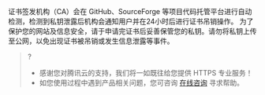 证书签发机构（CA）会在 GitHub、SourceForge 等项目代码托管平台进行自动检测，检测到私钥泄露后机构会通知用户并在24小时后进行证书吊销操作。
为了保护您的网站及信息安全，请于申请完证书后妥善保管您的私钥。请勿将私钥上传至公网，以免出现证书被吊销或发生信息泄露等事件。

>?
>- 感谢您对腾讯云的支持，我们将一如既往给您提供 HTTPS 专业服务！
>- 如您使用过程中遇到产品相关问题，您可咨询 [在线咨询](https://cloud.tencent.com/online-service?from=connect-us) 寻求帮助。

